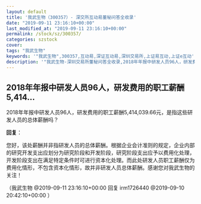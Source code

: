 ```yaml
---
layout: default
title: '我武生物（300357）- 深交所互动易董秘问答全收录'
date: "2019-09-11 23:16:10+00:00"
last_modified_at: "2019-09-11 23:16:10+00:00"
permalink: /stock/sz/300357/
categories: szstock
cover: 
tags: "我武生物"
keywords: '"我武生物",300357,互动易,深证互动易,深圳交易所,上证易互动,上证e互动'
description: '"我武生物-深圳交易所董秘问答全收录,2018年年报中研发人员96人，研发费用的职工薪酬5,414,039.66元，是指这些研发人员的总体薪酬吗？"'
---
```


## 2018年年报中研发人员96人，研发费用的职工薪酬5,414...

2018年年报中研发人员96人，研发费用的职工薪酬5,414,039.66元，是指这些研发人员的总体薪酬吗？

**回复**：

您好，该处薪酬并非指研发人员的总体薪酬。根据企业会计准则的规定，企业内部的研究开发支出应划分为研究阶段和开发阶段，研究阶段支出应予以费用化处理，开发阶段支出在满足特定条件时可进行资本化处理。而此处研发人员职工薪酬仅为费用化情形，不包含资本化情形，故并非研发人员总体薪酬。感谢您对我武生物的关注！ 

（我武生物  @2019-09-11 23:16:10+00:00 回复 irm1726440  @2019-09-10 20:42:10+00:00 ）

